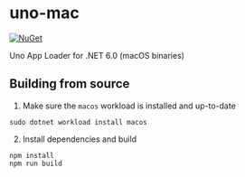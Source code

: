 # uno-mac

[![NuGet](https://img.shields.io/nuget/v/uno-mac-loader-x64.svg?style=flat-square)](https://www.nuget.org/packages/uno-mac-loader-x64)

Uno App Loader for .NET 6.0 (macOS binaries)

## Building from source

1. Make sure the `macos` workload is installed and up-to-date

```shell
sudo dotnet workload install macos
```

2. Install dependencies and build

```shell
npm install
npm run build
```
